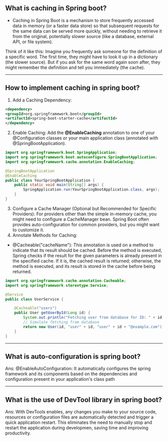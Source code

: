 ## What is caching in Spring boot?
- Caching in Spring Boot is a mechanism to store frequently accessed data in memory (or a faster data store) so that subsequent requests for the same data can be served more quickly, without needing to retrieve it from the original, potentially slower source (like a database, external API, or file system).   

Think of it like this: Imagine you frequently ask someone for the definition of a specific word. The first time, they might have to look it up in a dictionary (the slower source). But if you ask for the same word again soon after, they might remember the definition and tell you immediately (the cache).
****************************************************************************************************************************************
## How to implement caching in spring boot?
1. Add a Caching Dependency:
```xml
<dependency>
<groupId>org.springframework.boot</groupId>
<artifactId>spring-boot-starter-cache</artifactId>
</dependency>
```
2. Enable Caching:
Add the **@EnableCaching** annotation to one of your @Configuration classes or your main application class (annotated with @SpringBootApplication).
```java
import org.springframework.boot.SpringApplication;
import org.springframework.boot.autoconfigure.SpringBootApplication;
import org.springframework.cache.annotation.EnableCaching;

@SpringBootApplication
@EnableCaching
public class YourSpringBootApplication {
    public static void main(String[] args) {
        SpringApplication.run(YourSpringBootApplication.class, args);
    }
}
```
3. Configure a Cache Manager (Optional but Recommended for Specific Providers):
For providers other than the simple in-memory cache, you might need to configure a CacheManager bean. Spring Boot often provides auto-configuration for common providers, but you might want to customize it.
4. Annotate Methods for Caching:
- @Cacheable("cacheName"): This annotation is used on a method to indicate that its result should be cached. Before the method is executed, Spring checks if the result for the given parameters is already present in the specified cache. If it is, the cached result is returned; otherwise, the method is executed, and its result is stored in the cache before being returned.
```java
import org.springframework.cache.annotation.Cacheable;
import org.springframework.stereotype.Service;

@Service
public class UserService {

    @Cacheable("users")
    public User getUserById(Long id) {
        System.out.println("Fetching user from database for ID: " + id);
        // Simulate fetching from database
        return new User(id, "user" + id, "user" + id + "@example.com");
    }
}
```
****************************************************************************************
## What is auto-configuration is spring boot?
Ans: @EnableAutoConfiguration: It automatically configures the spring framework and its components based on the dependencies and configuration present in your application's class path
*****************************************************************************************
## What is the use of DevTool library in spring boot?
Ans: With DevTools enables, any changes you make to your source code, resources or configuration files are automatically detected and trigger a quick application restart. This eliminates the need to manually stop and restart the application during developmen, saving time and improving productivity.

